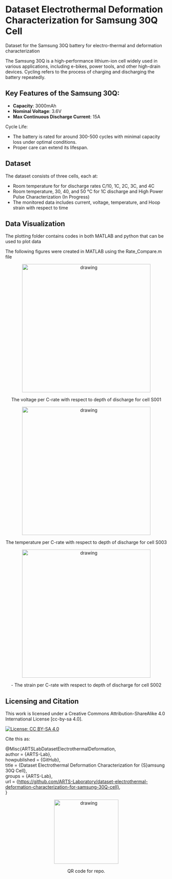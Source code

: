 # Dataset Electrothermal Deformation Characterization for Samsung 30Q Cell
Dataset for the Samsung 30Q battery for electro-thermal and deformation characterization

The Samsung 30Q is a high-performance lithium-ion cell widely used in various applications, including e-bikes, power tools, and other high-drain devices. Cycling refers to the process of charging and discharging the battery repeatedly.

## Key Features of the Samsung 30Q:
- **Capacity**: 3000mAh
- **Nominal Voltage**: 3.6V
- **Max Continuous Discharge Current**: 15A

Cycle Life:
   - The battery is rated for around 300-500 cycles with minimal capacity loss under optimal conditions.
   - Proper care can extend its lifespan.

## Dataset
The dataset consists of three cells, each at:
 - Room temperature for for discharge rates C/10, 1C, 2C, 3C, and 4C
 - Room temperature, 30, 40, and 50 °C for 1C discharge and High Power Pulse Characterization (In Progress)
 - The monitored data includes current, voltage, temperature, and Hoop strain with respect to time

## Data Visualization
The plotting folder contains codes in both MATLAB and python that can be used to plot data

The following figures were created in MATLAB using the Rate_Compare.m file

<p align="center">
<img src="media/S001_Voltage.png"" alt="drawing" width="400"/>
</p>
<p align="center">
The voltage per C-rate with respect to depth of discharge for cell S001
</p>

<p align="center">
<img src="media/S003_Temperature.png" alt="drawing" width="400"/>
</p>
<p align="center">
The temperature per C-rate with respect to depth of discharge for cell S003
</p>

<p align="center">
<img src="media/S002_Strain.png" alt="drawing" width="400"/>
</p>
<p align="center">
 - The strain per C-rate with respect to depth of discharge for cell S002
</p>

## Licensing and Citation

This work is licensed under a Creative Commons Attribution-ShareAlike 4.0 International License [cc-by-sa 4.0].

[![License: CC BY-SA 4.0](https://img.shields.io/badge/License-CC_BY--SA_4.0-lightgrey.svg)](https://creativecommons.org/licenses/by-sa/4.0/)


Cite this as: 

@Misc{ARTSLabDatasetElectrothermalDeformation,    
  author = {ARTS-Lab},  
  howpublished = {GitHub},  
  title  = {Dataset Electrothermal Deformation Characterization for {S}amsung 30Q Cell},    
  groups = {ARTS-Lab},    
  url    = {https://github.com/ARTS-Laboratory/dataset-electrothermal-deformation-characterization-for-samsung-30Q-cell},   
}

<p align="center">
<img src="media/QR-code.png" alt="drawing" width="200"/>
</p>
<p align="center">
QR code for repo.
</p>
